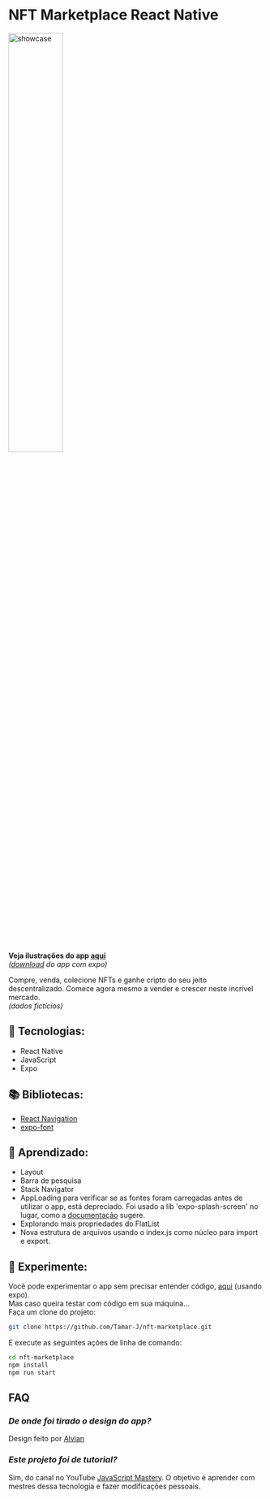 # **NFT Marketplace React Native**
<img src="https://showcase-nft-marketplace.vercel.app/assets/home_hero.dc623b8a.png" alt="showcase" width="46%"/>

**Veja ilustrações do app [aqui](https://showcase-nft-marketplace.vercel.app/)**   
*([download](https://expo.dev/@tamar-j/nft-marketplace) do app com expo)*

Compre, venda, colecione NFTs e ganhe cripto do seu jeito descentralizado. Comece agora mesmo a vender e crescer neste incrível mercado.  
*(dados fictícios)*

## 🚀 Tecnologias:

- React Native
- JavaScript
- Expo 

## 📚 Bibliotecas:

- [React Navigation](https://reactnavigation.org/docs/getting-started/)
- [expo-font](https://docs.expo.dev/versions/latest/sdk/font/)

## 🧠 Aprendizado:

* Layout
* Barra de pesquisa
* Stack Navigator
* AppLoading para verificar se as fontes foram carregadas antes de utilizar o app, está depreciado. Foi usado a lib 'expo-splash-screen' no lugar, como a [documentação](https://docs.expo.dev/versions/latest/sdk/app-loading/) sugere.
* Explorando mais propriedades do FlatList
* Nova estrutura de arquivos usando o index.js como núcleo para import e export.

## 🧪 Experimente:

Você pode experimentar o app sem precisar entender código, [aqui](https://expo.dev/@tamar-j/nft-marketplace) (usando expo).   
Mas caso queira testar com código em sua máquina...   
Faça um clone do projeto:  
```bash 
git clone https://github.com/Tamar-J/nft-marketplace.git   
```
E execute as seguintes ações de linha de comando:
```bash
cd nft-marketplace
npm install
npm run start
```

## FAQ 

### *De onde foi tirado o design do app?*

Design feito por [Alvian](https://dribbble.com/alvxyz)

### *Este projeto foi de tutorial?*
Sim, do canal no YouTube [JavaScript Mastery](https://www.youtube.com/c/JavaScriptMastery). O objetivo é aprender com mestres dessa tecnologia e fazer modificações pessoais.

